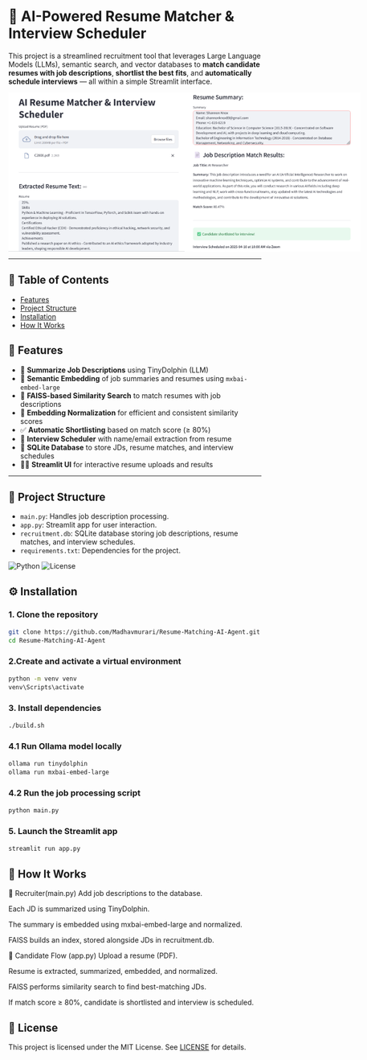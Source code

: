 # 🧠 AI-Powered Resume Matcher & Interview Scheduler

This project is a streamlined recruitment tool that leverages Large Language Models (LLMs), semantic search, and vector databases to **match candidate resumes with job descriptions**, **shortlist the best fits**, and **automatically schedule interviews** — all within a simple Streamlit interface.



<div style="display: flex; justify-content: space-between;">
  <img src="screenshot/resume1.png" alt="Image 1" width="351"/>
  <img src="screenshot/resume2.png" alt="Image 2" width="351"/>
</div>

---
## 📑 Table of Contents
- [Features](#-features)
- [Project Structure](#-project-structure)
- [Installation](#-installation)
- [How It Works](#-how-it-works)

## 🚀 Features

- 📄 **Summarize Job Descriptions** using TinyDolphin (LLM)
- 📌 **Semantic Embedding** of job summaries and resumes using `mxbai-embed-large`
- 🎯 **FAISS-based Similarity Search** to match resumes with job descriptions
- 🧮 **Embedding Normalization** for efficient and consistent similarity scores
- ✅ **Automatic Shortlisting** based on match score (≥ 80%)
- 📅 **Interview Scheduler** with name/email extraction from resume
- 💾 **SQLite Database** to store JDs, resume matches, and interview schedules
- 🧑‍💻 **Streamlit UI** for interactive resume uploads and results

---

## 📁 Project Structure
- `main.py`: Handles job description processing.
- `app.py`: Streamlit app for user interaction.
- `recruitment.db`: SQLite database storing job descriptions, resume matches, and interview schedules.
- `requirements.txt`: Dependencies for the project.

![Python](https://img.shields.io/badge/python-3.8%2B-blue)
![License](https://img.shields.io/badge/license-MIT-green)

## ⚙️ Installation
### 1. Clone the repository
```bash
git clone https://github.com/Madhavmurari/Resume-Matching-AI-Agent.git
cd Resume-Matching-AI-Agent
```
### 2.Create and activate a virtual environment
```bash
python -m venv venv
venv\Scripts\activate
```
### 3. Install dependencies
```bash
./build.sh
```
### 4.1 Run Ollama model locally
```bash
ollama run tinydolphin
ollama run mxbai-embed-large

```
### 4.2 Run the job processing script
```bash
python main.py
```
### 5. Launch the Streamlit app
```bash
streamlit run app.py
```
## 🧪 How It Works
📌 Recruiter(main.py)
Add job descriptions to the database.

Each JD is summarized using TinyDolphin.

The summary is embedded using mxbai-embed-large and normalized.

FAISS builds an index, stored alongside JDs in recruitment.db.

📂 Candidate Flow (app.py)
Upload a resume (PDF).

Resume is extracted, summarized, embedded, and normalized.

FAISS performs similarity search to find best-matching JDs.

If match score ≥ 80%, candidate is shortlisted and interview is scheduled.

## 🔐 License
This project is licensed under the MIT License. See [LICENSE](LICENSE) for details.
